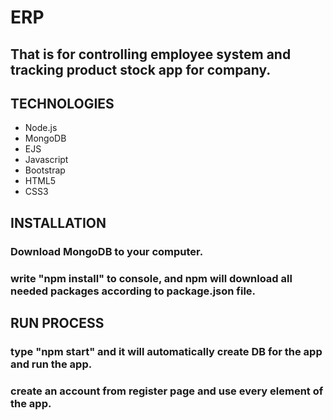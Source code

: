 
# ERP
## That is for controlling employee system and tracking product stock app for company.
## TECHNOLOGIES
- Node.js
- MongoDB
- EJS
- Javascript
- Bootstrap
- HTML5
- CSS3
## INSTALLATION
### Download MongoDB to your computer.
### write "npm install" to console, and npm will download all needed packages according to package.json file.
## RUN PROCESS
### type "npm start" and it will automatically create DB for the app and run the app.
### create an account from register page and use every element of the app.


